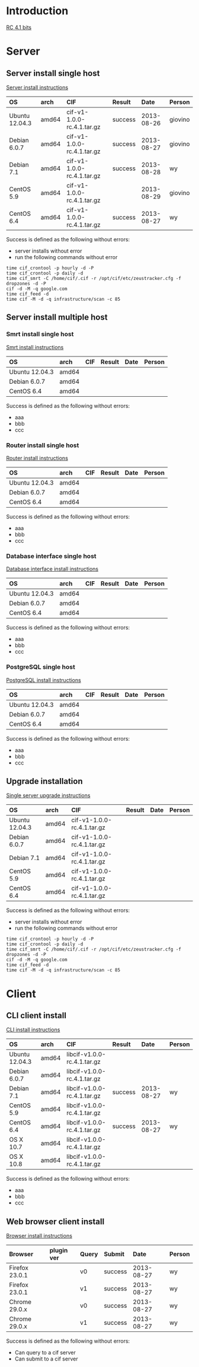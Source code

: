 # Introduction #



[RC 4.1 bits](https://www.dropbox.com/sh/69g1kl18lzfgd42/gQ_ohBVago)

# Server #
## Server install single host ##

[Server install instructions](https://code.google.com/p/collective-intelligence-framework/wiki/ServerInstall_v1)

| OS | arch | CIF | Result | Date | Person |
|:---|:-----|:----|:-------|:-----|:-------|
| Ubuntu 12.04.3 | amd64 | cif-v1-1.0.0-rc.4.1.tar.gz | success | 2013-08-26 | giovino |
| Debian 6.0.7 | amd64 | cif-v1-1.0.0-rc.4.1.tar.gz | success | 2013-08-27 | giovino |
| Debian 7.1 | amd64 | cif-v1-1.0.0-rc.4.1.tar.gz | success | 2013-08-28 | wy     |
| CentOS 5.9 | amd64 | cif-v1-1.0.0-rc.4.1.tar.gz |        | 2013-08-29 | giovino |
| CentOS 6.4 | amd64 | cif-v1-1.0.0-rc.4.1.tar.gz | success | 2013-08-27 | wy     |

Success is defined as the following without errors:
  * server installs without error
  * run the following commands without error
```
time cif_crontool -p hourly -d -P
time cif_crontool -p daily -d
time cif_smrt -C /home/cif/.cif -r /opt/cif/etc/zeustracker.cfg -f dropzones -d -P
cif -d -M -q google.com
time cif_feed -d
time cif -M -d -q infrastructure/scan -c 85
```

## Server install multiple host ##

### Smrt install single host ###

[Smrt install instructions](SmrtInstall_v1.md)

| OS | arch | CIF | Result | Date | Person |
|:---|:-----|:----|:-------|:-----|:-------|
| Ubuntu 12.04.3 | amd64 |     |        |      |        |
| Debian 6.0.7 | amd64 |     |        |      |        |
| CentOS 6.4 | amd64 |     |        |      |        |

Success is defined as the following without errors:
  * aaa
  * bbb
  * ccc

### Router install single host ###

[Router install instructions](RouterInstall_v1.md)

| OS | arch | CIF | Result | Date | Person |
|:---|:-----|:----|:-------|:-----|:-------|
| Ubuntu 12.04.3 | amd64 |     |        |      |        |
| Debian 6.0.7 | amd64 |     |        |      |        |
| CentOS 6.4 | amd64 |     |        |      |        |

Success is defined as the following without errors:
  * aaa
  * bbb
  * ccc

### Database interface single host ###

[Database interface install instructions](DbiInstall_v1.md)

| OS | arch | CIF | Result | Date | Person |
|:---|:-----|:----|:-------|:-----|:-------|
| Ubuntu 12.04.3 | amd64 |     |        |      |        |
| Debian 6.0.7 | amd64 |     |        |      |        |
| CentOS 6.4 | amd64 |     |        |      |        |

Success is defined as the following without errors:
  * aaa
  * bbb
  * ccc

### PostgreSQL single host ###

[PostgreSQL install instructions](PostgresqlStandalone_v1.md)

| OS | arch | CIF | Result | Date | Person |
|:---|:-----|:----|:-------|:-----|:-------|
| Ubuntu 12.04.3 | amd64 |     |        |      |        |
| Debian 6.0.7 | amd64 |     |        |      |        |
| CentOS 6.4 | amd64 |     |        |      |        |

Success is defined as the following without errors:
  * aaa
  * bbb
  * ccc

## Upgrade installation ##

[Single server upgrade instructions](Upgrade_v1.md)

| OS | arch | CIF | Result | Date | Person |
|:---|:-----|:----|:-------|:-----|:-------|
| Ubuntu 12.04.3 | amd64 | cif-v1-1.0.0-rc.4.1.tar.gz |        |      |        |
| Debian 6.0.7 | amd64 | cif-v1-1.0.0-rc.4.1.tar.gz |        |      |        |
| Debian 7.1 | amd64 | cif-v1-1.0.0-rc.4.1.tar.gz |        |      |        |
| CentOS 5.9 | amd64 | cif-v1-1.0.0-rc.4.1.tar.gz |        |      |        |
| CentOS 6.4 | amd64 | cif-v1-1.0.0-rc.4.1.tar.gz |        |      |        |

Success is defined as the following without errors:
  * server installs without error
  * run the following commands without error
```
time cif_crontool -p hourly -d -P
time cif_crontool -p daily -d
time cif_smrt -C /home/cif/.cif -r /opt/cif/etc/zeustracker.cfg -f dropzones -d -P
cif -d -M -q google.com
time cif_feed -d
time cif -M -d -q infrastructure/scan -c 85
```

# Client #
## CLI client install ##

[CLI install instructions](https://code.google.com/p/collective-intelligence-framework/wiki/ClientInstall_v1)

| OS | arch | CIF | Result | Date | Person |
|:---|:-----|:----|:-------|:-----|:-------|
| Ubuntu 12.04.3 | amd64 | libcif-v1.0.0-rc.4.1.tar.gz |        |      |        |
| Debian 6.0.7 | amd64 | libcif-v1.0.0-rc.4.1.tar.gz |        |      |        |
| Debian 7.1 | amd64 | libcif-v1.0.0-rc.4.1.tar.gz | success | 2013-08-27 | wy     |
| CentOS 5.9 | amd64 | libcif-v1.0.0-rc.4.1.tar.gz |        |      |        |
| CentOS 6.4 | amd64 | libcif-v1.0.0-rc.4.1.tar.gz | success | 2013-08-27 | wy     |
| OS X 10.7 | amd64 | libcif-v1.0.0-rc.4.1.tar.gz |        |      |        |
| OS X 10.8 | amd64 | libcif-v1.0.0-rc.4.1.tar.gz |        |      |        |

Success is defined as the following without errors:
  * aaa
  * bbb
  * ccc

## Web browser client install ##

[Browser install instructions](https://code.google.com/p/collective-intelligence-framework/wiki/ClientInstall_Browser_v1)

| Browser | plugin ver | Query | Submit | Date | Person |
|:--------|:-----------|:------|:-------|:-----|:-------|
| Firefox 23.0.1 |            | v0    | success | 2013-08-27 | wy     |
| Firefox 23.0.1 |            | v1    | success | 2013-08-27 | wy     |
| Chrome 29.0.x |            | v0    | success | 2013-08-27 | wy     |
| Chrome 29.0.x |            | v1    | success | 2013-08-27 | wy     |

Success is defined as the following without errors:

  * Can query to a cif server
  * Can submit to a cif server